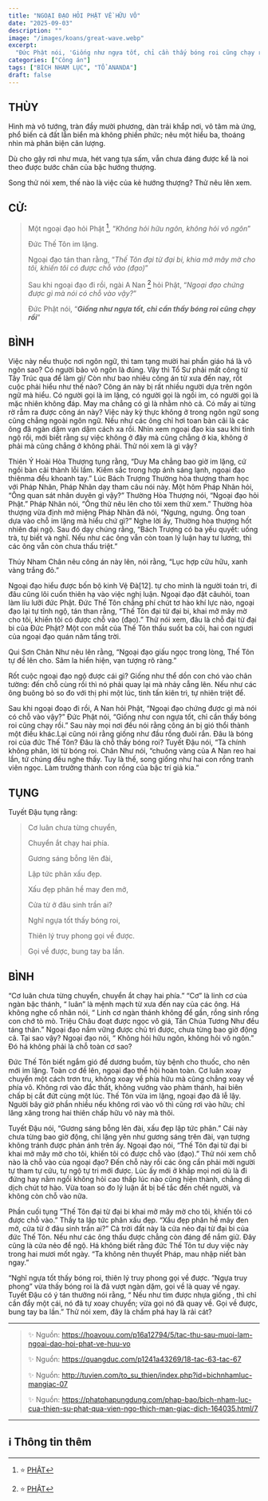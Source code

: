 ```yaml
---
title: "NGOẠI ĐẠO HỎI PHẬT VỀ HỮU VÔ"
date: "2025-09-03"
description: ""
image: "/images/koans/great-wave.webp"
excerpt: 
  "Đức Phật nói, 'Giống như ngựa tốt, chỉ cần thấy bóng roi cũng chạy rồi'"
categories: ["Công án"]
tags: ["BÍCH NHAM LỤC", "TỔ ANANDA"]
draft: false
---
```


## THÙY

Hình mà vô tướng, tràn đầy mười phương, dàn trải khắp nơi, vô tâm mà ứng, phổ biến cả đất lẫn biển mà không phiền phức; nêu một hiểu ba, thoáng nhìn mà phân biện cân lượng. 

Dù cho gậy rơi như mưa, hét vang tựa sấm, vẫn chưa đáng được kể là noi theo được bước chân của bậc hướng thượng. 

Song thử nói xem, thế nào là việc của kẻ hướng thượng? Thử nêu lên xem.

## CỬ:

> Một ngoại đạo hỏi Phật [^1], “_Không hỏi hữu ngôn, không hỏi vô ngôn_” 
> 
> Đức Thế Tôn im lặng. 
> 
> Ngoại đạo tán than rằng, “_Thế Tôn đại từ đại bi, khia mở mây mờ cho tôi, khiến tôi có được chỗ vào (đạo)_” 
> 
> Sau khi ngoại đạo đi rồi, ngài A Nan [^1] hỏi Phật, “_Ngoại đạo chứng được gì mà nói có chỗ vào vậy?_” 
> 
> Đức Phật nói, “_**Giống như ngựa tốt, chỉ cần thấy bóng roi cũng chạy rồi**_”

## BÌNH

Việc này nếu thuộc nơi ngôn ngữ, thì tam tạng mười hai phần giáo há là vô ngôn sao? Có người bảo vô ngôn là đúng. Vậy thì Tổ Sư phải mất công từ Tây Trúc qua để làm gì/ Còn như bao nhiêu công án từ xưa đến nay, rốt cuộc phải hiểu như thế nào? Công án này bị rất nhiều người dựa trên ngôn ngữ mà hiểu. Có người gọi là im lặng, có người gọi là ngồi im, có người gọi là mặc nhiên không đáp. May ma chẳng có gì là nhằm nhò cả. Có mấy ai từng rờ rẫm ra được công án này? Việc này kỳ thực không ở trong ngôn ngữ song cũng chẳng ngoài ngôn ngữ. Nếu như các ông chỉ hơi toan bàn cãi là các ông đã ngàn dặm vạn dặm cách xa rồi. Nhìn xem ngoại đạo kia sau khi tỉnh ngộ rồi, mới biết rằng sự việc không ở đây mà cũng chẳng ở kia, không ở phải mà cũng chẳng ở không phải. Thử nói xem là gì vậy?

Thiên Ý Hoài Hòa Thượng tụng rằng, “Duy Ma chẳng bao giờ im lặng, cứ ngồi bàn cãi thành lỗi lầm. Kiếm sắc trong hợp ánh sáng lạnh, ngoại đạo thiênma đều khoanh tay.” Lúc Bách Trượng Thường hòa thượng tham học với Pháp Nhãn, Pháp Nhãn dạy tham câu nói này. Một hôm Pháp Nhãn hỏi, “Ông quan sát nhân duyên gì vậy?” Thường Hòa Thượng nói, “Ngoại đạo hỏi Phật.” Pháp Nhãn nói, “Ông thử nêu lên cho tôi xem thử xem.” Thường hòa thượng vừa định mở miệng Pháp Nhãn đã nói, “Ngưng, ngưng. Ông toan dựa vào chỗ im lặng mà hiểu chứ gì?” Nghe lời ấy, Thường hòa thượng hốt nhiên đại ngộ. Sau đó dạy chúng rằng, “Bách Trượng có ba yếu quyết: uống trà, tự biết và nghĩ. Nếu như các ông vẫn còn toan lý luận hay tư lương, thì các ông vẫn còn chưa thấu triệt.”

Thúy Nham Chân nêu công án này lên, nói rằng, “Lục hợp cửu hữu, xanh vàng trắng đỏ.”

Ngoại đạo hiểu được bốn bộ kinh Vệ Đà[12]. tự cho mình là người toán tri, đi đâu cũng lôi cuốn thiên hạ vào việc nghị luận. Ngoại đạo đặt câuhỏi, toan làm líu lưỡi đức Phật. Đức Thế Tôn chẳng phí chút tơ hào khí lực nào, ngoại đạo lại tự tỉnh ngộ, tán than rằng, “Thế Tôn đại từ đại bi, khai mở mây mờ cho tôi, khiến tôi có được chỗ vào (đạo).” Thử nói xem, đâu là chỗ đại từ đại bi của Đức Phật? Một con mắt của Thế Tôn thấu suốt ba cõi, hai con ngươi của ngoại đạo quán năm tầng trời.

Qui Sơn Chân Như nêu lên rằng, “Ngoại đạo giấu ngọc trong lòng, Thế Tôn tự đề lên cho. Sâm la hiển hiện, vạn tượng rõ ràng.”

Rốt cuộc ngoại đạo ngộ được cái gì? Giống như thể dồn con chó vào chân tường: đến chỗ cùng rồi thì nó phải quay lại mà nhảy cẫng lên. Nếu như các ông buông bỏ so đo với thị phi một lúc, tinh tấn kiên trì, tự nhiên triệt để.

Sau khi ngoại đoạo đi rồi, A Nan hỏi Phật, “Ngoại đạo chứng được gì mà nói có chỗ vào vậy?” Đức Phật nói, “Giống như con ngựa tốt, chỉ cần thấy bóng roi cũng chạy rồi.” Sau này mọi nơi đều nói rằng công án bị gió thổi thành một điều khác.Lại cũng nói rằng giống như đầu rồng đuôi rắn. Đâu là bóng roi của đức Thế Tôn? Đâu là chỗ thấy bóng roi? Tuyết Đậu nói, “Tà chính không phân, lời từ bóng roi. Chân Như nói, “chuông vàng của A Nan reo hai lần, tứ chúng đều nghe thấy. Tuy là thế, song giống như hai con rồng tranh viên ngọc. Làm trưởng thành con rồng của bậc trí giả kia.”

## TỤNG

Tuyết Đậu tụng rằng:

> Cơ luân chưa từng chuyển,
>
> Chuyển ắt chạy hai phía.
>
> Gương sáng bỗng lên đài,
>
> Lập tức phân xấu đẹp.
>
> Xấu đẹp phân hề may đen mở,
>
> Cửa từ ở đâu sinh trần ai?
>
> Nghĩ ngựa tốt thấy bóng roi,
>
> Thiên lý truy phong gọi về được.
>
> Gọi về được, bung tay ba lần.

## BÌNH

“Cơ luân chưa từng chuyển, chuyển ắt chạy hai phía.” “Cơ” là linh cơ của ngàn bậc thánh, “ luân” là mệnh mạch từ xưa đến nay của các ông. Há không nghe cổ nhân nói, “ Linh cơ ngàn thánh không để gần, rồng sinh rồng con chớ tò mò. Triệu Châu đoạt được ngọc vô giá, Tần Chúa Tương Như đều táng thân.” Ngoại đạo nắm vững được chủ trì được, chưa từng bao giờ động cả. Tại sao vậy? Ngoại đạo nói, “ Không hỏi hữu ngôn, không hỏi vô ngôn.” Đó há không phải là chỗ toàn cơ sao?

Đức Thế Tôn biết ngắm gió để dương buồm, tùy bệnh cho thuốc, cho nên mới im lặng. Toàn cơ đề lên, ngoại đạo thể hội hoàn toàn. Cơ luân xoay chuyển một cách trơn tru, không xoay về phía hữu mà cũng chẳng xoay về phía vô. Không rơi vào đắc thất, không vướng vào phàm thánh, hai biên chấp bị cắt đứt cùng một lúc. Thế Tôn vừa im lặng, ngoại đạo đã lễ lậy. Người bây giờ phần nhiều nếu không rơi vào vô thì cũng rơi vào hữu; chỉ lăng xăng trong hai thiên chấp hữu vô này mà thôi.

Tuyết Đậu nói, “Gương sáng bỗng lên đài, xấu đẹp lập tức phân.” Cái này chưa từng bao giờ động, chỉ lặng yên như gương sáng trên đài, vạn tượng không tránh được phản ánh trên ấy. Ngoại đạo nói, “Thế Tôn đại từ đại bi khai mở mây mờ cho tôi, khiến tôi có được chỗ vào (đạo).” Thử nói xem chỗ nào là chỗ vào của ngoại đạo? Đến chỗ này rồi các ông cần phải mời người tự tham tự cứu, tự ngộ tự tri mới được. Lúc ấy mới ở khắp mọi nơi dù là đi đứng hay nằm ngồi không hỏi cao thấp lúc nào cũng hiện thành, chẳng di dịch chút tơ hào. Vừa toan so đo lý luận ắt bị bế tắc đến chết người, và không còn chỗ vào nữa.

Phần cuối tụng ”Thế Tôn đại từ đại bi khai mở mây mờ cho tôi, khiến tôi có được chỗ vào.” Thầy ta lập tức phân xấu đẹp. “Xấu đẹp phân hề mây đen mở, cửa từ ở đâu sinh trần ai?” Cả trời đất này là cửa nẻo đại từ đại bi của đức Thế Tôn. Nếu như các ông thấu được chẳng còn đáng để nắm giữ. Đây cũng là cửa nẻo để ngộ. Há không biết rằng đức Thế Tôn tư duy việc này trong hai mươi mốt ngày. “Ta không nên thuyết Pháp, mau nhập niết bàn ngay.”

“Nghĩ ngựa tốt thấy bóng roi, thiên lý truy phong gọi về được. ”Ngựa truy phong” vừa thấy bóng roi là đã vượt ngàn dặm, gọi về là quay về ngay. Tuyết Đậu có ý tán thưởng nói rằng, “ Nếu như tìm được nhựa giống , thì chỉ cần đẩy một cái, nó đã tự xoay chuyển; vừa gọi nó đã quay về. Gọi về được, bung tay ba lần.” Thử nói xem, đây là chấm phá hay là rải cát?

***

> ✨ Nguồn: https://hoavouu.com/p16a12794/5/tac-thu-sau-muoi-lam-ngoai-dao-hoi-phat-ve-huu-vo
>
> ✨ Nguồn: https://quangduc.com/p1241a43269/18-tac-63-tac-67
>
> ✨ Nguồn: http://tuvien.com/to_su_thien/index.php?id=bichnhamluc-mangiac-07
>
> ✨ Nguồn: https://phatphapungdung.com/phap-bao/bich-nham-luc-cua-thien-su-phat-qua-vien-ngo-thich-man-giac-dich-164035.html/7

***

## ℹ️ Thông tin thêm

[^1]: ⭐️ <a href="https://vi.wikipedia.org/wiki/Th%C3%ADch-ca_M%C3%A2u-ni" target="_blank">PHẬT</a>

[^1]: ⭐️ <a href="https://vi.wikipedia.org/wiki/A-nan-%C4%91%C3%A0" target="_blank">TỔ ANANDA</a>


